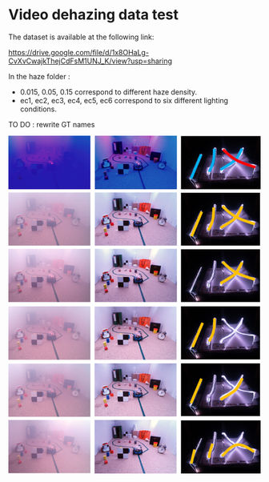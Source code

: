 # Video dehazing data test

The dataset is available at the following link:

https://drive.google.com/file/d/1x8OHaLg-CvXvCwajkThejCdFsM1UNJ_K/view?usp=sharing

In the haze folder : 
* 0.015, 0.05, 0.15 correspond to different haze density.
* ec1, ec2, ec3, ec4, ec5, ec6 correspond to six different lighting conditions.

TO DO : rewrite GT names

![Caption](img/eclairages.png "Several lighting conditions")
